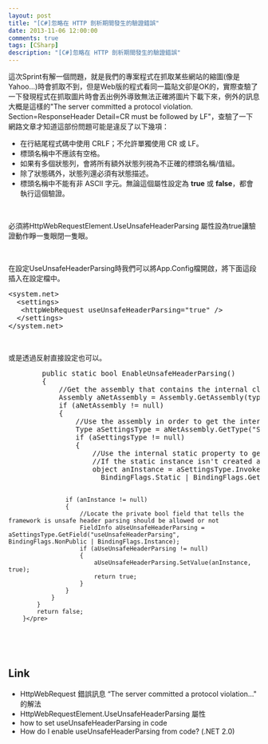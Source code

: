 ```yaml
---
layout: post
title: "[C#]忽略在 HTTP 剖析期間發生的驗證錯誤"
date: 2013-11-06 12:00:00
comments: true
tags: [CSharp]
description: "[C#]忽略在 HTTP 剖析期間發生的驗證錯誤"
---
```

<p>
	這次Sprint有解一個問題，就是我們的專案程式在抓取某些網站的縮圖(像是Yahoo...)時會抓取不到，但是Web版的程式看同一篇貼文卻是OK的，實際查驗了一下發現程式在抓取圖片時會丟出例外導致無法正確將圖片下載下來，例外的訊息大概是這樣的"The server committed a protocol violation. Section=ResponseHeader Detail=CR must be followed by LF"，查驗了一下網路文章才知道這部份問題可能是違反了以下幾項：</p>
<ul>
	<li>
		在行結尾程式碼中使用 CRLF；不允許單獨使用 CR 或 LF。</li>
	<li>
		標頭名稱中不應該有空格。</li>
	<li>
		如果有多個狀態列，會將所有額外狀態列視為不正確的標頭名稱/值組。</li>
	<li>
		除了狀態碼外，狀態列還必須有狀態描述。</li>
	<li>
		標頭名稱中不能有非 ASCII 字元。無論這個屬性設定為 <b>true</b> 或 <b>false</b>，都會執行這個驗證。</li>
</ul>
<p>
	 </p>
<p>
	必須將HttpWebRequestElement.UseUnsafeHeaderParsing 屬性設為true讓驗證動作睜一隻眼閉一隻眼。</p>
<p>
	 </p>
<p>
	在設定UseUnsafeHeaderParsing時我們可以將App.Config檔開啟，將下面這段插入在設定檔中。</p>
<div class="wlWriterSmartContent" id="scid:812469c5-0cb0-4c63-8c15-c81123a09de7:a029829b-0f13-499a-b595-d3a852116001" style="padding-bottom: 0px; margin: 0px; padding-left: 0px; padding-right: 0px; display: inline; float: none; padding-top: 0px">
	<pre class="xml" name="code">
&lt;system.net&gt; 
  &lt;settings&gt; 
   &lt;httpWebRequest useUnsafeHeaderParsing="true" /&gt; 
  &lt;/settings&gt; 
&lt;/system.net&gt; </pre>
</div>
<p>
	 </p>
<p>
	或是透過反射直接設定也可以。</p>
<div class="wlWriterSmartContent" id="scid:812469c5-0cb0-4c63-8c15-c81123a09de7:c663adf8-f041-4f1e-b107-b861c763a83f" style="padding-bottom: 0px; margin: 0px; padding-left: 0px; padding-right: 0px; display: inline; float: none; padding-top: 0px">
	<pre class="c#" name="code">
		public static bool EnableUnsafeHeaderParsing()
		{
			//Get the assembly that contains the internal class
			Assembly aNetAssembly = Assembly.GetAssembly(typeof(System.Net.Configuration.SettingsSection));
			if (aNetAssembly != null)
			{
				//Use the assembly in order to get the internal type for the internal class
				Type aSettingsType = aNetAssembly.GetType("System.Net.Configuration.SettingsSectionInternal");
				if (aSettingsType != null)
				{
					//Use the internal static property to get an instance of the internal settings class.
					//If the static instance isn't created allready the property will create it for us.
					object anInstance = aSettingsType.InvokeMember("Section",
					  BindingFlags.Static | BindingFlags.GetProperty | BindingFlags.NonPublic, null, null, new object[] { });

					if (anInstance != null)
					{
						//Locate the private bool field that tells the framework is unsafe header parsing should be allowed or not
						FieldInfo aUseUnsafeHeaderParsing = aSettingsType.GetField("useUnsafeHeaderParsing", BindingFlags.NonPublic | BindingFlags.Instance);
						if (aUseUnsafeHeaderParsing != null)
						{
							aUseUnsafeHeaderParsing.SetValue(anInstance, true);
							return true;
						}
					}
				}
			}
			return false;
		}</pre>
</div>
<p>
	 </p>
<h2>
	Link</h2>
<ul>
	<li>
		HttpWebRequest 錯誤訊息 “The server committed a protocol violation…" 的解法</li>
	<li>
		HttpWebRequestElement.UseUnsafeHeaderParsing 屬性</li>
	<li>
		how to set useUnsafeHeaderParsing in code</li>
	<li>
		How do I enable useUnsafeHeaderParsing from code? (.NET 2.0)</li>
</ul>
